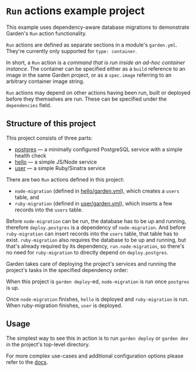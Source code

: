 # `Run` actions example project

This example uses dependency-aware database migrations to demonstrate Garden's `Run` action functionality.

`Run` actions are defined as separate sections in a module's `garden.yml`. They're currently only supported for `type: container`.

In short, a `Run` action is a _command that is run inside an ad-hoc container instance_. The container can be specified either as a `build` reference to an image in the same Garden project, or as a `spec.image` referring to an arbitrary container image string.

`Run` actions may depend on other actions having been run, built or deployed before they themselves are run. These can be specified under the `dependencies` field.

## Structure of this project

This project consists of three parts:

- [postgres](postgres/garden.yml) — a minimally configured PostgreSQL service with a simple health check
- [hello](hello/garden.yml) — a simple JS/Node service
- [user](user/garden.yml) — a simple Ruby/Sinatra service

There are two `Run` actions defined in this project:

- `node-migration` (defined in [hello/garden.yml](hello/garden.yml)), which creates a `users` table, and
- `ruby-migration` (defined in [user/garden.yml](user/garden.yml)), which inserts a few records into the `users` table.

Before `node-migration` can be run, the database has to be up and running, therefore `deploy.postgres` is a dependency of `node-migration`. And before `ruby-migration` can insert records into the `users` table, that table has to exist. `ruby-migration` also requires the database to be up and running, but that's already required by its dependency, `run.node-migration`, so there's no need for `ruby-migration` to directly depend on `deploy.postgres`.

Garden takes care of deploying the project's services and running the project's tasks in the specified dependency order:

When this project is `garden deploy`-ed, `node-migration` is run once `postgres` is up.

Once `node-migration` finishes, `hello` is deployed and `ruby-migration` is run. When ruby-migration finishes, `user` is deployed.

## Usage

The simplest way to see this in action is to run `garden deploy` or `garden dev` in the project's top-level directory.

For more complex use-cases and additional configuration options please refer to the [docs](https://docs.garden.io/using-garden/tasks).
